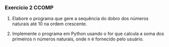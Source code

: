 ### Exercício 2 CCOMP
1. Elabore o programa que gere a sequência do dobro dos números naturais até 10 na ordem crescente.


2. Implemente o programa em Python usando o for que calcula a soma dos primeiros n números
naturais, onde n é fornecido pelo usuário.
